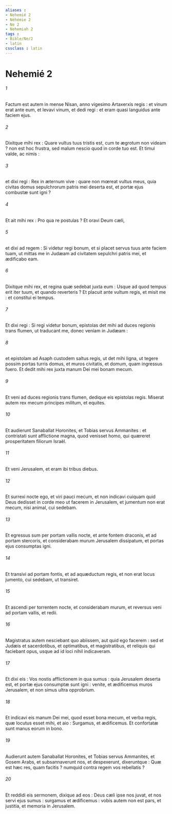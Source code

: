 ```yaml
---
aliases : 
- Nehemié 2
- Néhémie 2
- Ne 2
- Nehemiah 2
tags : 
- Bible/Ne/2
- latin
cssclass : latin
---
```


# Nehemié 2

###### 1
Factum est autem in mense Nisan, anno vigesimo Artaxerxis regis : et vinum erat ante eum, et levavi vinum, et dedi regi : et eram quasi languidus ante faciem ejus.
###### 2
Dixitque mihi rex : Quare vultus tuus tristis est, cum te ægrotum non videam ? non est hoc frustra, sed malum nescio quod in corde tuo est. Et timui valde, ac nimis :
###### 3
et dixi regi : Rex in æternum vive : quare non mœreat vultus meus, quia civitas domus sepulchrorum patris mei deserta est, et portæ ejus combustæ sunt igni ?
###### 4
Et ait mihi rex : Pro qua re postulas ? Et oravi Deum cæli,
###### 5
et dixi ad regem : Si videtur regi bonum, et si placet servus tuus ante faciem tuam, ut mittas me in Judæam ad civitatem sepulchri patris mei, et ædificabo eam.
###### 6
Dixitque mihi rex, et regina quæ sedebat juxta eum : Usque ad quod tempus erit iter tuum, et quando reverteris ? Et placuit ante vultum regis, et misit me : et constitui ei tempus.
###### 7
Et dixi regi : Si regi videtur bonum, epistolas det mihi ad duces regionis trans flumen, ut traducant me, donec veniam in Judæam :
###### 8
et epistolam ad Asaph custodem saltus regis, ut det mihi ligna, ut tegere possim portas turris domus, et muros civitatis, et domum, quam ingressus fuero. Et dedit mihi rex juxta manum Dei mei bonam mecum.
###### 9
Et veni ad duces regionis trans flumen, dedique eis epistolas regis. Miserat autem rex mecum principes militum, et equites.
###### 10
Et audierunt Sanaballat Horonites, et Tobias servus Ammanites : et contristati sunt afflictione magna, quod venisset homo, qui quæreret prosperitatem filiorum Israël.
###### 11
Et veni Jerusalem, et eram ibi tribus diebus.
###### 12
Et surrexi nocte ego, et viri pauci mecum, et non indicavi cuiquam quid Deus dedisset in corde meo ut facerem in Jerusalem, et jumentum non erat mecum, nisi animal, cui sedebam.
###### 13
Et egressus sum per portam vallis nocte, et ante fontem draconis, et ad portam stercoris, et considerabam murum Jerusalem dissipatum, et portas ejus consumptas igni.
###### 14
Et transivi ad portam fontis, et ad aquæductum regis, et non erat locus jumento, cui sedebam, ut transiret.
###### 15
Et ascendi per torrentem nocte, et considerabam murum, et reversus veni ad portam vallis, et redii.
###### 16
Magistratus autem nesciebant quo abiissem, aut quid ego facerem : sed et Judæis et sacerdotibus, et optimatibus, et magistratibus, et reliquis qui faciebant opus, usque ad id loci nihil indicaveram.
###### 17
Et dixi eis : Vos nostis afflictionem in qua sumus : quia Jerusalem deserta est, et portæ ejus consumptæ sunt igni : venite, et ædificemus muros Jerusalem, et non simus ultra opprobrium.
###### 18
Et indicavi eis manum Dei mei, quod esset bona mecum, et verba regis, quæ locutus esset mihi, et aio : Surgamus, et ædificemus. Et confortatæ sunt manus eorum in bono.
###### 19
Audierunt autem Sanaballat Horonites, et Tobias servus Ammanites, et Gosem Arabs, et subsannaverunt nos, et despexerunt, dixeruntque : Quæ est hæc res, quam facitis ? numquid contra regem vos rebellatis ?
###### 20
Et reddidi eis sermonem, dixique ad eos : Deus cæli ipse nos juvat, et nos servi ejus sumus : surgamus et ædificemus : vobis autem non est pars, et justitia, et memoria in Jerusalem.
